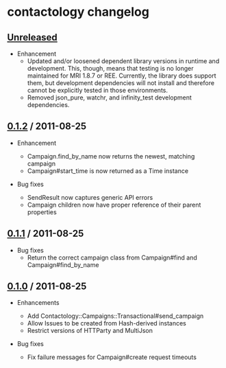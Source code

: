 # contactology changelog

## [Unreleased][unreleased]

* Enhancement
  * Updated and/or loosened dependent library versions in runtime and
    development. This, though, means that testing is no longer maintained for
    MRI 1.8.7 or REE. Currently, the library does support them, but development
    dependencies will not install and therefore cannot be explicitly tested in
    those environments.
  * Removed json\_pure, watchr, and infinity\_test development dependencies.

## [0.1.2][v0.1.2] / 2011-08-25

* Enhancement
  * Campaign.find\_by\_name now returns the newest, matching campaign
  * Campaign#start\_time is now returned as a Time instance

* Bug fixes
  * SendResult now captures generic API errors
  * Campaign children now have proper reference of their parent properties

## [0.1.1][v0.1.1] / 2011-08-25

* Bug fixes
  * Return the correct campaign class from Campaign#find and
    Campaign#find\_by\_name

## [0.1.0][v0.1.0] / 2011-08-25

* Enhancements
  * Add Contactology::Campaigns::Transactional#send\_campaign
  * Allow Issues to be created from Hash-derived instances
  * Restrict versions of HTTParty and MultiJson

* Bug fixes
  * Fix failure messages for Campaign#create request timeouts

[unreleased]: http://github.com/nbibler/contactology/compare/v0.1.2...master
[v0.1.2]: http://github.com/nbibler/contactology/compare/v0.1.1...v0.1.2
[v0.1.1]: http://github.com/nbibler/contactology/compare/v0.1.0...v0.1.1
[v0.1.0]: http://github.com/nbibler/contactology/compare/v0.0.2...v0.1.0
